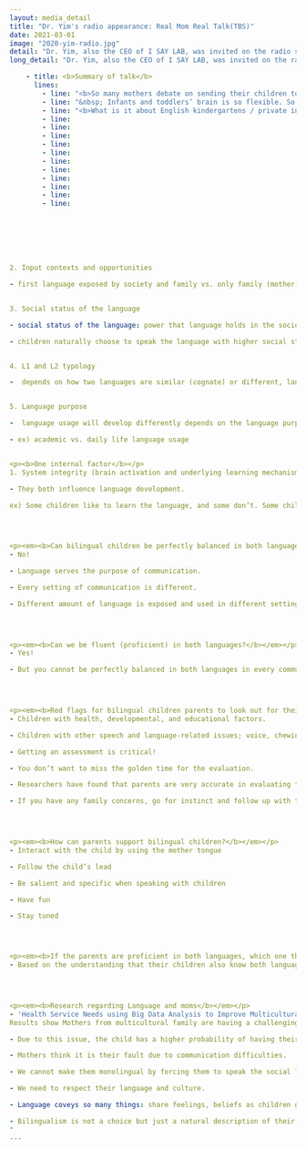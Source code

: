 ```yaml
---
layout: media_detail
title: "Dr. Yim's radio appearance: Real Mom Real Talk(TBS)"
date: 2021-03-01
image: "2020-yim-radio.jpg"
detail: "Dr. Yim, also the CEO of I SAY LAB, was invited on the radio show, tbs eFM 'Real Mom Real Talk'again and answered several questions for the new semester."
long_detail: "Dr. Yim, also the CEO of I SAY LAB, was invited on the radio show, tbs eFM 'Real Mom Real Talk' again and answered several questions for the new semester." 

    - title: <b>Summary of talk</b>
      lines:
        - line: "<b>So many mothers debate on sending their children to English kindergartens about a year prior to elementary school (so around age 6). Why is this so?</b>"
        - line: "&nbsp; Infants and toddlers’ brain is so flexible. So it is good for children to experience a good amount of input early on and it also applies to language experience as well. Therefore, if children are exposed to another language, it will enhance children’s not only their language skills but also their brain activity. So this is the reason why parents want to send their children to English immersion schools early on."
        - line: "<b>What is it about English kindergartens / private institutions that attract so many mothers?</b>" 
        - line: 
        - line: 
        - line: 
        - line: 
        - line: 
        - line: 
        - line: 
        - line: 
        - line: 
        - line: 
        - line: 







2. Input contexts and opportunities

- first language exposed by society and family vs. only family (mother)


3. Social status of the language

- social status of the language: power that language holds in the society

- children naturally choose to speak the language with higher social status


4. L1 and L2 typology

-  depends on how two languages are similar (cognate) or different, language learning can be easier or more difficult


5. Language purpose

-  language usage will develop differently depends on the language purpose  

- ex) academic vs. daily life language usage


<p><b>One internal factor</b></p>
1. System integrity (brain activation and underlying learning mechanism) and preferences

- They both influence language development.

ex) Some children like to learn the language, and some don’t. Some children don’t care about making mistakes.
 



<p><em><b>Can bilingual children be perfectly balanced in both languages?</b></em></p>
- No!

- Language serves the purpose of communication.

- Every setting of communication is different.

- Different amount of language is exposed and used in different settings.
 



<p><em><b>Can we be fluent (proficient) in both languages?</b></em></p>
- Yes!

- But you cannot be perfectly balanced in both languages in every communication setting.
 



<p><em><b>Red flags for bilingual children parents to look out for their children</b></em></p>
- Children with health, developmental, and educational factors.

- Children with other speech and language-related issues; voice, chewing, hearing, motor skills disorders.

- Getting an assessment is critical!

- You don’t want to miss the golden time for the evaluation.

- Researchers have found that parents are very accurate in evaluating their children.

- If you have any family concerns, go for instinct and follow up with the evaluation.
 



<p><em><b>How can parents support bilingual children?</b></em></p>
- Interact with the child by using the mother tongue

- Follow the child’s lead

- Be salient and specific when speaking with children

- Have fun

- Stay tuned




<p><em><b>If the parents are proficient in both languages, which one they must use?</b></em></p>
- Based on the understanding that their children also know both languages, parents can speak both languages to their children but importantly, stick to your mother tongue!
 



<p><em><b>Research regarding Language and moms</b></em></p>
- 'Health Service Needs using Big Data Analysis to Improve Multicultural Family Life's Service'
Results show Mothers from multicultural family are having a challenging time due to the language usage between mother and child because family force the mother to learn and speak Korean to their children.

- Due to this issue, the child has a higher probability of having their language development delayed.

- Mothers think it is their fault due to communication difficulties.

- We cannot make them monolingual by forcing them to speak the social language.

- We need to respect their language and culture.

- Language coveys so many things: share feelings, beliefs as children get older.

- Bilingualism is not a choice but just a natural description of their life.
"
---
```


